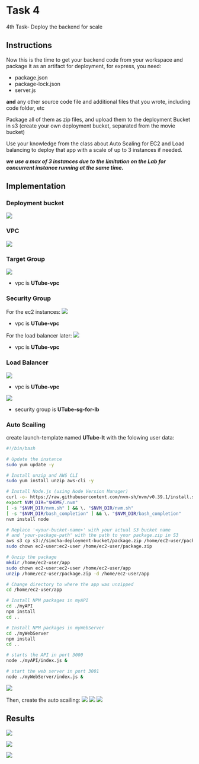 # Task 4
4th Task- Deploy the backend for scale

## Instructions
Now this is the time to get your backend code from your workspace and package it as an artifact for deployment, for express, you need:
* package.json
* package-lock.json
* server.js

**and** any other source code file and additional files that you wrote, including code folder, etc

Package all of them as zip files, and upload them to the deployment Bucket in s3 (create your own deployment bucket, separated from the movie bucket)

Use your knowledge from the class about Auto Scaling for EC2 and Load balancing to deploy that app with a scale of up to 3 instances if needed.

***we use a max of 3 instances due to the limitation on the Lab for concurrent instance running at the same time.***

## Implementation
### Deployment bucket
![](./img/13%20-%20the%20deployment%20bucket.png)

### VPC

![](./img/00%20-%20vpc.png)

### Target Group
![](./img/01%20-%20target%20group.png)
* vpc is **UTube-vpc**

### Security Group
For the ec2 instances:
![](./img/02%20-%20security%20group.png)
* vpc is **UTube-vpc**

For the load balancer later:
![](./img/05%20-%20security%20group%20for%20load%20balancer.png)
* vpc is **UTube-vpc**


### Load Balancer
![](./img/03%20-%20load%20balancer.png)
* vpc is **UTube-vpc**

![](./img/04%20-%20load%20balancer%20more%20details.png)
* security group is **UTube-sg-for-lb**


### Auto Scailing
create launch-template named **UTube-lt** with the folowing user data:
```bash
#!/bin/bash

# Update the instance
sudo yum update -y

# Install unzip and AWS CLI
sudo yum install unzip aws-cli -y

# Install Node.js (using Node Version Manager)
curl -o- https://raw.githubusercontent.com/nvm-sh/nvm/v0.39.1/install.sh | bash
export NVM_DIR="$HOME/.nvm"
[ -s "$NVM_DIR/nvm.sh" ] && \. "$NVM_DIR/nvm.sh"
[ -s "$NVM_DIR/bash_completion" ] && \. "$NVM_DIR/bash_completion"
nvm install node

# Replace '<your-bucket-name>' with your actual S3 bucket name
# and 'your-package-path' with the path to your package.zip in S3
aws s3 cp s3://simcha-deployment-bucket/package.zip /home/ec2-user/package.zip
sudo chown ec2-user:ec2-user /home/ec2-user/package.zip

# Unzip the package
mkdir /home/ec2-user/app
sudo chown ec2-user:ec2-user /home/ec2-user/app
unzip /home/ec2-user/package.zip -d /home/ec2-user/app

# Change directory to where the app was unzipped
cd /home/ec2-user/app

# Install NPM packages in myAPI
cd ./myAPI
npm install
cd ..

# Install NPM packages in myWebServer
cd ./myWebServer
npm install
cd ..

# starts the API in port 3000
node ./myAPI/index.js &

# start the web server in port 3001
node ./myWebServer/index.js &
```
![](./img/06%20-%20launch%20template.png)

Then, create the auto scailing:
![](./img/07%20-%20auto%20scaling.png)
![](./img/08%20-%20auto%20scaling%20more%20details.png)
![](./img/09%20-%20auto%20scaling%20more%20details.png)

## Results

![](./img/10%20-%20load%20balancer%20after%20auto%20scaling.png)

![](./img/11%20-%20new%20instances%20made%20by%20auto%20scaling.png)

![](./img/12%20-%20site%20with%20load%20balancer%20url.png)
